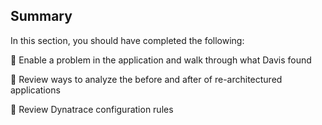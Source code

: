 ## Summary

In this section, you should have completed the following:

🔷 Enable a problem in the application and walk through what Davis found

🔷 Review ways to analyze the before and after of re-architectured applications

🔷 Review Dynatrace configuration rules